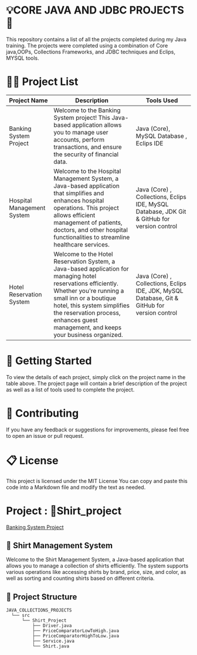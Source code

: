 # 💡CORE JAVA AND JDBC PROJECTS 🎉
This repository contains a list of all the projects completed during my Java training. The projects were completed using a combination of Core java,OOPs, Collections Frameworks, and JDBC techniques and Eclips, 
 MYSQL tools.

# 👩‍💻 Project List

| Project Name | Description | Tools Used |
|--------------|-------------|------------|
|Banking System Project|Welcome to the Banking System project! This Java-based application allows you to manage user accounts, perform transactions, and ensure the security of financial data.|Java (Core),  MySQL Database , Eclips IDE|
|Hospital Management System|Welcome to the Hospital Management System, a Java-based application that simplifies and enhances hospital operations. This project allows efficient management of patients, doctors, and other hospital functionalities to streamline healthcare services.|Java (Core) , Collections, Eclips IDE,  MySQL Database, JDK Git & GitHub for version control |
|Hotel Reservation System |Welcome to the Hotel Reservation System, a Java-based application for managing hotel reservations efficiently. Whether you're running a small inn or a boutique hotel, this system simplifies the reservation process, enhances guest management, and keeps your business organized.|Java (Core) , Collections, Eclips IDE, JDK, MySQL Database, Git & GitHub for version control |


# 🚀 Getting Started
To view the details of each project, simply click on the project name in the table above. The project page will contain a brief description of the project as well as a list of tools used to complete the project.
# 🤝 Contributing
If you have any feedback or suggestions for improvements, please feel free to open an issue or pull request.
# 📋 License
This project is licensed under the MIT License 
You can copy and paste this code into a Markdown file and modify the text as needed.
# Project : 👕Shirt_project
[Banking System Project](./src/Bank_Management_system)  
## 👕 Shirt Management System
Welcome to the Shirt Management System, a Java-based application that allows you to manage a collection of shirts efficiently. The system supports various operations like accessing shirts by brand, price, size, and color, as well as sorting and counting shirts based on different criteria.
## 📂 Project Structure
 ```plaintext
JAVA_COLLECTIONS_PROJECTS
   └── src
       └── Shirt_Project
           ├── Driver.java
           ├── PriceComparatorLowToHigh.java
           ├── PriceComparatorHighToLow.java
           ├── Service.java
           └── Shirt.java 
```

